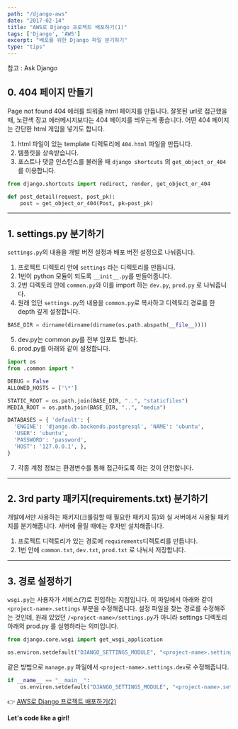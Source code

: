 ```yaml
---
path: "/django-aws"
date: "2017-02-14"
title: "AWS로 Django 프로젝트 배포하기(1)"
tags: ['Django', 'AWS']
excerpt: "배포를 위한 Django 파일 분기하기"
type: "tips"
---
```


참고 : Ask Django

## 0. 404 페이지 만들기

Page not found 404 에러를 띄워줄 html 페이지를 만듭니다. 잘못된 url로 접근했을 때, 노란색 장고 에러메시지보다는 404 페이지를 띄우는게 좋습니다. 어떤 404 페이지는 간단한 html 게임을 넣기도 합니다.

1. html 파일이 있는 template 디렉토리에 `404.html` 파일을 만듭니다.
2. 템플릿을 상속받습니다.
3. 포스트나 댓글 인스턴스를 불러올 때 `django shortcuts` 의 `get_object_or_404`를 이용합니다.

```python
from django.shortcuts import redirect, render, get_object_or_404

def post_detail(request, post_pk):
    post = get_object_or_404(Post, pk=post_pk)
```

---

## 1. settings.py 분기하기
`settings.py`의 내용을 개발 버전 설정과 배포 버전 설정으로 나눠줍니다.

1. 프로젝트 디렉토리 안에 `settings` 라는 디렉토리를 만듭니다.
2. 1번이 python 모듈이 되도록 `__init__.py`를 만들어줍니다.
3. 2번 디렉토리 안에 `common.py`와 이를 import 하는 `dev.py`, `prod.py` 로 나눠줍니다.
4. 원래 있던 `settings.py`의 내용을 `common.py`로 복사하고 디렉토리 경로를 한 depth 깊게 설정합니다.
```python
BASE_DIR = dirname(dirname(dirname(os.path.abspath(__file__))))
```
5. dev.py는 common.py를 전부 임포트 합니다.
6. prod.py를 아래와 같이 설정합니다.

```python
import os
from .common import *

DEBUG = False
ALLOWED_HOSTS = ['\*']

STATIC_ROOT = os.path.join(BASE_DIR, "..", "staticfiles")
MEDIA_ROOT = os.path.join(BASE_DIR, "..", "media")

DATABASES = { 'default': {
  'ENGINE': 'django.db.backends.postgresql', 'NAME': 'ubuntu',
  'USER': 'ubuntu',
  'PASSWORD': 'password',
  'HOST': '127.0.0.1', },
}
```

7. 각종 계정 정보는 환경변수를 통해 접근하도록 하는 것이 안전합니다.

---

## 2. 3rd party 패키지(requirements.txt) 분기하기

개발에서만 사용하는 패키지(크롤링할 때 필요한 패키지 등)와 실 서버에서 사용될 패키지를 분기해줍니다. 서버에 올릴 때에는 후자만 설치해줍니다.

1. 프로젝트 디렉토리가 있는 경로에 `requirements`디렉토리를 만듭니다.
2. 1번 안에 `common.txt`, `dev.txt`, `prod.txt` 로 나눠서 저장합니다.

---

## 3. 경로 설정하기
`wsgi.py`는 사용자가 서비스(?)로 진입하는 지점입니다. 이 파일에서 아래와 같이 `<project-name>.settings` 부분을 수정해줍니다. 설정 파일을 찾는 경로를 수정해주는 것인데, 원래 있었던 `/<project-name>/settings.py`가 아니라 settings 디렉토리 아래의 prod.py 를 실행하라는 의미입니다.

```python
from django.core.wsgi import get_wsgi_application

os.environ.setdefault("DJANGO_SETTINGS_MODULE", "<project-name>.settings.prod")
```

같은 방법으로 `manage.py` 파일에서 `<project-name>.settings.dev`로 수정해줍니다.

```python
if __name__ == "__main__":
    os.environ.setdefault("DJANGO_SETTINGS_MODULE", "<project-name>.settings.dev")
```

:point_right: [AWS로 Django 프로젝트 배포하기(2)](/aws-deploy)

__Let's code like a girl!__

